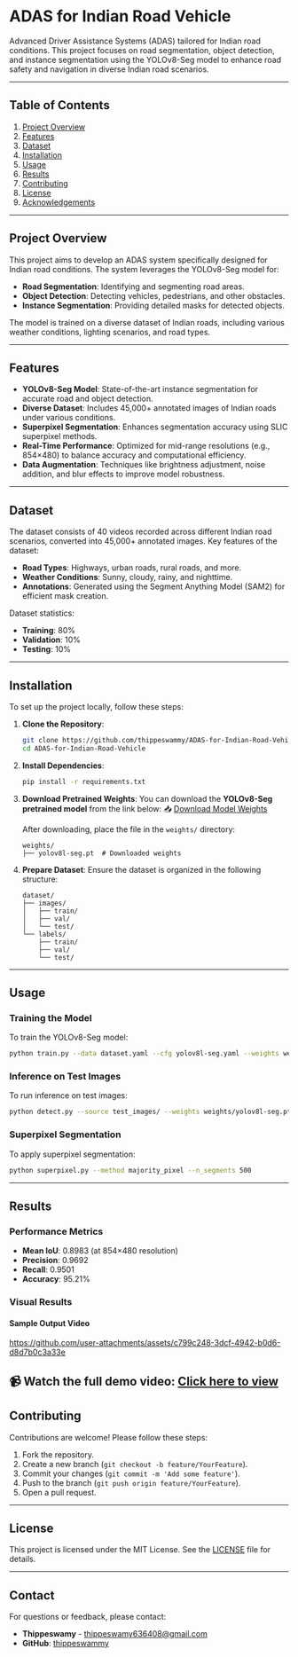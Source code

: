 # ADAS for Indian Road Vehicle

Advanced Driver Assistance Systems (ADAS) tailored for Indian road conditions. This project focuses on road segmentation, object detection, and instance segmentation using the YOLOv8-Seg model to enhance road safety and navigation in diverse Indian road scenarios.

---

## Table of Contents
1. [Project Overview](#project-overview)
2. [Features](#features)
3. [Dataset](#dataset)
4. [Installation](#installation)
5. [Usage](#usage)
6. [Results](#results)
7. [Contributing](#contributing)
8. [License](#license)
9. [Acknowledgements](#acknowledgements)

---

## Project Overview
This project aims to develop an ADAS system specifically designed for Indian road conditions. The system leverages the YOLOv8-Seg model for:
- **Road Segmentation**: Identifying and segmenting road areas.
- **Object Detection**: Detecting vehicles, pedestrians, and other obstacles.
- **Instance Segmentation**: Providing detailed masks for detected objects.

The model is trained on a diverse dataset of Indian roads, including various weather conditions, lighting scenarios, and road types.

---

## Features
- **YOLOv8-Seg Model**: State-of-the-art instance segmentation for accurate road and object detection.
- **Diverse Dataset**: Includes 45,000+ annotated images of Indian roads under various conditions.
- **Superpixel Segmentation**: Enhances segmentation accuracy using SLIC superpixel methods.
- **Real-Time Performance**: Optimized for mid-range resolutions (e.g., 854×480) to balance accuracy and computational efficiency.
- **Data Augmentation**: Techniques like brightness adjustment, noise addition, and blur effects to improve model robustness.

---

## Dataset
The dataset consists of 40 videos recorded across different Indian road scenarios, converted into 45,000+ annotated images. Key features of the dataset:
- **Road Types**: Highways, urban roads, rural roads, and more.
- **Weather Conditions**: Sunny, cloudy, rainy, and nighttime.
- **Annotations**: Generated using the Segment Anything Model (SAM2) for efficient mask creation.

Dataset statistics:
- **Training**: 80%
- **Validation**: 10%
- **Testing**: 10%

---

## Installation
To set up the project locally, follow these steps:

1. **Clone the Repository**:
   ```bash
   git clone https://github.com/thippeswammy/ADAS-for-Indian-Road-Vehicle.git
   cd ADAS-for-Indian-Road-Vehicle
   ```

2. **Install Dependencies**:
   ```bash
   pip install -r requirements.txt
   ```

3. **Download Pretrained Weights**:
   You can download the **YOLOv8-Seg pretrained model** from the link below:
   📥 [Download Model Weights](https://drive.google.com/file/d/1jWOH5aDEPbf-oOUqRSweqnsfHgOfhyfb/view?usp=sharing)
   
   After downloading, place the file in the `weights/` directory:
   ```
   weights/
   ├── yolov8l-seg.pt  # Downloaded weights
   ```

4. **Prepare Dataset**:
   Ensure the dataset is organized in the following structure:
   ```
   dataset/
   ├── images/
   │   ├── train/
   │   ├── val/
   │   └── test/
   └── labels/
       ├── train/
       ├── val/
       └── test/
   ```

---

## Usage
### Training the Model
To train the YOLOv8-Seg model:
```bash
python train.py --data dataset.yaml --cfg yolov8l-seg.yaml --weights weights/yolov8l-seg.pt --epochs 100 --batch-size 32
```

### Inference on Test Images
To run inference on test images:
```bash
python detect.py --source test_images/ --weights weights/yolov8l-seg.pt --conf 0.5
```

### Superpixel Segmentation
To apply superpixel segmentation:
```bash
python superpixel.py --method majority_pixel --n_segments 500
```

---

## Results
### Performance Metrics
- **Mean IoU**: 0.8983 (at 854×480 resolution)
- **Precision**: 0.9692
- **Recall**: 0.9501
- **Accuracy**: 95.21%

### Visual Results
#### Sample Output Video
https://github.com/user-attachments/assets/c799c248-3dcf-4942-b0d6-d8d7b0c3a33e

📹 **Watch the full demo video**: [Click here to view](https://drive.google.com/file/d/112LswURMs_aveyLxTfg6pWAl1nmTxpx8/view?usp=drive_link)
---

## Contributing
Contributions are welcome! Please follow these steps:
1. Fork the repository.
2. Create a new branch (`git checkout -b feature/YourFeature`).
3. Commit your changes (`git commit -m 'Add some feature'`).
4. Push to the branch (`git push origin feature/YourFeature`).
5. Open a pull request.

---

## License
This project is licensed under the MIT License. See the [LICENSE](LICENSE) file for details.

---

## Contact
For questions or feedback, please contact:
- **Thippeswamy** - [thippeswamy636408@gmail.com](mailto:thippeswamy636408@gmail.com)
- **GitHub**: [thippeswammy](https://github.com/thippeswammy)
